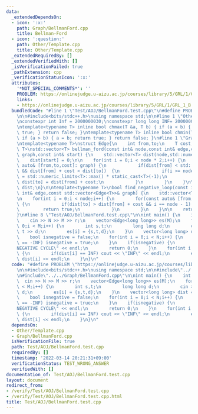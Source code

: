 ```yaml
---
data:
  _extendedDependsOn:
  - icon: ':x:'
    path: Graph/BellmanFord.cpp
    title: Bellman-Ford
  - icon: ':question:'
    path: Other/Template.cpp
    title: Other/Template.cpp
  _extendedRequiredBy: []
  _extendedVerifiedWith: []
  _isVerificationFailed: true
  _pathExtension: cpp
  _verificationStatusIcon: ':x:'
  attributes:
    '*NOT_SPECIAL_COMMENTS*': ''
    PROBLEM: https://onlinejudge.u-aizu.ac.jp/courses/library/5/GRL/1/GRL_1_B
    links:
    - https://onlinejudge.u-aizu.ac.jp/courses/library/5/GRL/1/GRL_1_B
  bundledCode: "#line 1 \"Test/AOJ/BellmanFord.test.cpp\"\n#define PROBLEM \"https://onlinejudge.u-aizu.ac.jp/courses/library/5/GRL/1/GRL_1_B\"\
    \n\n#include<bits/stdc++.h>\nusing namespace std;\n\n#line 1 \"Other/Template.cpp\"\
    \nconstexpr int Inf = 2000000030;\nconstexpr long long INF= 2000000000000000000;\n\
    \ntemplate<typename T> inline bool chmax(T &a, T b) { if (a < b) { a = b; return\
    \ true; } return false; }\ntemplate<typename T> inline bool chmin(T &a, T b) {\
    \ if (a > b) { a = b; return true; } return false; }\n#line 1 \"Graph/BellmanFord.cpp\"\
    \ntemplate<typename T>\nstruct Edge{\n    int from,to;\n    T cost;\n};\n\ntemplate<typename\
    \ T>\nstd::vector<T> bellman_ford(const int& node,const int& edge,const std::vector<Edge<T>>&\
    \ graph,const int& start) {\n    std::vector<T> dist(node,std::numeric_limits<T>::max());\n\
    \    dist[start] = 0;\n\n    for(int i = 0;i < node * 2;i++) {\n        for(const\
    \ auto& [from,to,cost]: graph) {\n            if(dist[from] < std::numeric_limits<T>::max()\
    \ && dist[from] + cost < dist[to])  {\n                if(i >= node - 1) dist[to]\
    \ = std::numeric_limits<T>::max() * static_cast<T>(-1);\n                else\
    \ dist[to] = dist[from] + cost;\n            }\n        }\n    }\n\n    return\
    \ dist;\n}\n\ntemplate<typename T>\nbool find_negative_loop(const int& node,const\
    \ int& edge,const std::vector<Edge<T>>& graph) {\n    std::vector<T> dist(node);\n\
    \n    for(int i = 0;i < node;i++) {\n        for(const auto& [from,to,cost]: graph)\
    \ {\n            if(dist[to] > dist[from] + cost && i == node - 1) {\n       \
    \         return true;\n            }\n        }\n    }\n\n    return false;\n\
    }\n#line 8 \"Test/AOJ/BellmanFord.test.cpp\"\n\nint main() {\n    int N,M,r;\n\
    \    cin >> N >> M >> r;\n    vector<Edge<long long>> es(M);\n    for(int i =\
    \ 0;i < M;i++) {\n        int s,t;\n        long long d;\n        cin >> s >>\
    \ t >> d;\n        es[i] = {s,t,d};\n    }\n    vector<long long> dist = bellman_ford(N,M,es,r);\n\
    \    bool isnegative = false;\n    for(int i = 0;i < N;i++) {\n        if(dist[i]\
    \ == -INF) isnegative = true;\n    }\n    if(isnegative) {\n        cout << \"\
    NEGATIVE CYCLE\" << endl;\n        return 0;\n    }\n    for(int i = 0;i < N;i++)\
    \ {\n        if(dist[i] == INF) cout << \"INF\" << endl;\n        else cout <<\
    \ dist[i] << endl;\n    }\n}\n"
  code: "#define PROBLEM \"https://onlinejudge.u-aizu.ac.jp/courses/library/5/GRL/1/GRL_1_B\"\
    \n\n#include<bits/stdc++.h>\nusing namespace std;\n\n#include\"../../Other/Template.cpp\"\
    \n#include\"../../Graph/BellmanFord.cpp\"\n\nint main() {\n    int N,M,r;\n  \
    \  cin >> N >> M >> r;\n    vector<Edge<long long>> es(M);\n    for(int i = 0;i\
    \ < M;i++) {\n        int s,t;\n        long long d;\n        cin >> s >> t >>\
    \ d;\n        es[i] = {s,t,d};\n    }\n    vector<long long> dist = bellman_ford(N,M,es,r);\n\
    \    bool isnegative = false;\n    for(int i = 0;i < N;i++) {\n        if(dist[i]\
    \ == -INF) isnegative = true;\n    }\n    if(isnegative) {\n        cout << \"\
    NEGATIVE CYCLE\" << endl;\n        return 0;\n    }\n    for(int i = 0;i < N;i++)\
    \ {\n        if(dist[i] == INF) cout << \"INF\" << endl;\n        else cout <<\
    \ dist[i] << endl;\n    }\n}\n"
  dependsOn:
  - Other/Template.cpp
  - Graph/BellmanFord.cpp
  isVerificationFile: true
  path: Test/AOJ/BellmanFord.test.cpp
  requiredBy: []
  timestamp: '2022-03-14 20:21:31+09:00'
  verificationStatus: TEST_WRONG_ANSWER
  verifiedWith: []
documentation_of: Test/AOJ/BellmanFord.test.cpp
layout: document
redirect_from:
- /verify/Test/AOJ/BellmanFord.test.cpp
- /verify/Test/AOJ/BellmanFord.test.cpp.html
title: Test/AOJ/BellmanFord.test.cpp
---
```

